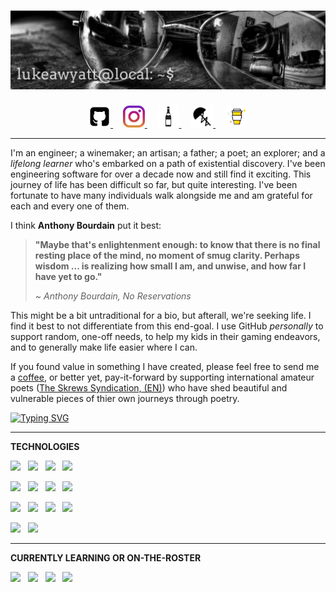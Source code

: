 # [![Luke Wyatt Profile Header](https://raw.githubusercontent.com/lukeawyatt/lukeawyatt/main/assets/images/banner.jpg)](https://github.com/lukeawyatt)

<p align='center'>
    <a href="https://github.com/lukeawyatt">
        <picture>
            <source media="(prefers-color-scheme: dark)" srcset="https://github.com/lukeawyatt/lukeawyatt/blob/main/assets/icons/github.dark.png?raw=true">
            <source media="(prefers-color-scheme: light)" srcset="https://github.com/lukeawyatt/lukeawyatt/blob/main/assets/icons/github.png?raw=true">
            <img src="https://github.com/lukeawyatt/lukeawyatt/blob/main/assets/icons/github.png?raw=true" width="35" height="35">
        </picture>
    </a>
    &nbsp;&nbsp;&nbsp;
    <a href="https://www.instagram.com/luke.a.wyatt">
        <picture>
            <source media="(prefers-color-scheme: dark)" srcset="https://github.com/lukeawyatt/lukeawyatt/blob/main/assets/icons/instagram.dark.jpg?raw=true">
            <source media="(prefers-color-scheme: light)" srcset="https://github.com/lukeawyatt/lukeawyatt/blob/main/assets/icons/instagram.jpg?raw=true">
            <img src="https://github.com/lukeawyatt/lukeawyatt/blob/main/assets/icons/instagram.jpg?raw=true" width="35" height="35">
        </picture>
    </a>
    &nbsp;&nbsp;&nbsp;
    <a href="https://maug.moulach.com">
        <picture>
            <source media="(prefers-color-scheme: dark)" srcset="https://github.com/lukeawyatt/lukeawyatt/blob/main/assets/icons/wine.dark.png?raw=true">
            <source media="(prefers-color-scheme: light)" srcset="https://github.com/lukeawyatt/lukeawyatt/blob/main/assets/icons/wine.png?raw=true">
            <img src="https://github.com/lukeawyatt/lukeawyatt/blob/main/assets/icons/wine.png?raw=true" width="35" height="35">
        </picture>
    </a>
    &nbsp;&nbsp;&nbsp;
    <a href="https://loose.skre.ws/tree/ig.lw.html">
        <picture>
            <source media="(prefers-color-scheme: dark)" srcset="https://github.com/lukeawyatt/lukeawyatt/blob/main/assets/icons/skrews.dark.jpg?raw=true">
            <source media="(prefers-color-scheme: light)" srcset="https://github.com/lukeawyatt/lukeawyatt/blob/main/assets/icons/skrews.jpg?raw=true">
            <img src="https://github.com/lukeawyatt/lukeawyatt/blob/main/assets/icons/skrews.jpg?raw=true" width="35" height="35">
        </picture>
    </a>
    &nbsp;&nbsp;&nbsp;
    <a href="https://www.buymeacoffee.com/lukeawyatt">
        <picture>
            <source media="(prefers-color-scheme: dark)" srcset="https://github.com/lukeawyatt/lukeawyatt/blob/main/assets/icons/buy-me-a-coffee.dark.png?raw=true">
            <source media="(prefers-color-scheme: light)" srcset="https://github.com/lukeawyatt/lukeawyatt/blob/main/assets/icons/buy-me-a-coffee.png?raw=true">
            <img src="https://github.com/lukeawyatt/lukeawyatt/blob/main/assets/icons/buy-me-a-coffee.png?raw=true" width="35" height="35">
        </picture>
    </a>
</p>

---

I'm an engineer; a winemaker; an artisan; a father; a poet; an explorer; and a *lifelong learner* who's embarked on a path of existential discovery. I've been engineering software for over a decade now and still find it exciting. This journey of life has been difficult so far, but quite interesting.  I've been fortunate to have many individuals walk alongside me and am grateful for each and every one of them.

I think **Anthony Bourdain** put it best: 

> **"**Maybe that's enlightenment enough: to know that there is no final resting place of the mind, no moment of smug clarity. Perhaps wisdom ... is realizing how small I am, and unwise, and how far I have yet to go.**"**
> 
> ~ *Anthony Bourdain, No Reservations*

This might be a bit untraditional for a bio, but afterall, we're seeking life.  I find it best to not differentiate from this end-goal.  I use GitHub *personally* to support random, one-off needs, to help my kids in their gaming endeavors, and to generally make life easier where I can.

If you found value in something I have created, please feel free to send me a [coffee](https://www.buymeacoffee.com/lukeawyatt), or better yet, pay-it-forward by supporting international amateur poets ([The Skrews Syndication, (EN)](https://loose.skre.ws/issues/000.html)) who have shed beautiful and vulnerable pieces of thier own journeys through poetry.

[![Typing SVG](https://readme-typing-svg.herokuapp.com/?font=comfortaa&color=016EEA&size=14&width=800&lines=~$%20git%20clone%20https://github.com/lukeawyatt/docker-tlauncher.git;~$%20docker%20build%20-t%20tlauncher%20docker-tlauncher/source;~$%20docker%20run%20--rm%20-dit%20%20-v%20/tmp/.X11-unix:/tmp/.X11-unix%20-e%20DISPLAY=$DISPLAY%20tlauncher;~$)](https://git.io/typing-svg)

---

**TECHNOLOGIES**

![](https://img.shields.io/badge/Language-Dotnet-informational?style=for-the-badge&logo=dotnet&logoColor=white&color=2bbc8a)&nbsp;&nbsp;
![](https://img.shields.io/badge/Language-Shell-informational?style=for-the-badge&logo=gnubash&logoColor=white&color=2bbc8a)&nbsp;&nbsp;
![](https://img.shields.io/badge/Language-TSQL-informational?style=for-the-badge&logo=microsoftsqlserver&logoColor=white&color=2bbc8a)&nbsp;&nbsp;
![](https://img.shields.io/badge/Language-Javascript-informational?style=for-the-badge&logo=javascript&logoColor=white&color=2bbc8a)&nbsp;&nbsp;

![](https://img.shields.io/badge/Language-NodeJS-informational?style=for-the-badge&logo=nodedotjs&logoColor=white&color=2bbc8a)&nbsp;&nbsp;
![](https://img.shields.io/badge/Markup-HTML-informational?style=for-the-badge&logo=html5&logoColor=white&color=5dade2)&nbsp;&nbsp;
![](https://img.shields.io/badge/Markup-CSS-informational?style=for-the-badge&logo=css3&logoColor=white&color=5dade2)&nbsp;&nbsp;
![](https://img.shields.io/badge/Platform-Azure-informational?style=for-the-badge&logo=microsoftazure&logoColor=white&color=af7ac5)&nbsp;&nbsp;

![](https://img.shields.io/badge/Platform-GCP-informational?style=for-the-badge&logo=googlecloud&logoColor=white&color=af7ac5)&nbsp;&nbsp;
![](https://img.shields.io/badge/Engine-Docker-informational?style=for-the-badge&logo=docker&logoColor=white&color=af7ac5)&nbsp;&nbsp;
![](https://img.shields.io/badge/Engine-Argo-informational?style=for-the-badge&logo=conventionalcommits&logoColor=white&color=af7ac5)&nbsp;&nbsp;
![](https://img.shields.io/badge/Engine-Mirth-informational?style=for-the-badge&logo=conventionalcommits&logoColor=white&color=af7ac5)&nbsp;&nbsp;

![](https://img.shields.io/badge/Stack-Jamstack-informational?style=for-the-badge&logo=jamstack&logoColor=white&color=d98880)&nbsp;&nbsp;
![](https://img.shields.io/badge/Stack-MEAN-informational?style=for-the-badge&logo=conventionalcommits&logoColor=white&color=d98880)&nbsp;&nbsp;

---

**CURRENTLY LEARNING OR ON-THE-ROSTER**

![](https://img.shields.io/badge/Language-Go-informational?style=for-the-badge&logo=goland&logoColor=white&color=2bbc8a)&nbsp;&nbsp;
![](https://img.shields.io/badge/Platform-K8s-informational?style=for-the-badge&logo=kubernetes&logoColor=white&color=af7ac5)&nbsp;&nbsp;
![](https://img.shields.io/badge/Engine-Nuclio-informational?style=for-the-badge&logo=conventionalcommits&logoColor=white&color=af7ac5)&nbsp;&nbsp;
![](https://img.shields.io/badge/Engine-Spark-informational?style=for-the-badge&logo=conventionalcommits&logoColor=white&color=af7ac5)&nbsp;&nbsp;
